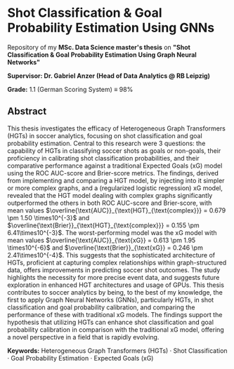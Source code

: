 # **Shot Classification & Goal Probability Estimation Using GNNs**

Repository of my **MSc. Data Science master's thesis** on **"Shot Classification & Goal Probability Estimation Using Graph Neural Networks"**

**Supervisor: Dr. Gabriel Anzer  (Head of Data Analytics @ RB Leipzig)**

**Grade:** 1.1 (German Scoring System)  ≡  98%


## **Abstract**

This thesis investigates the efficacy of Heterogeneous Graph Transformers (HGTs) in soccer analytics, focusing on shot classification and goal probability estimation. Central to this research were 3 questions: the capability of HGTs in classifying soccer shots as goals or non-goals, their proficiency in calibrating shot classification probabilities, and their comparative performance against a traditional Expected Goals (xG) model using the ROC AUC-score and Brier-score metrics. The findings, derived from implementing and comparing a HGT model, by injecting into it simpler or more complex graphs, and a (regularized logistic regression) xG model, revealed that the HGT model dealing with complex graphs significantly outperformed the others in both ROC AUC-score and Brier-score, with mean values $`\overline{\text{AUC}}_{\text{HGT}_{\text{complex}}} = 0.679 \pm 1.50 \times10^{-3}`$ and $`\overline{\text{Brier}}_{\text{HGT}_{\text{complex}}} = 0.155 \pm 6.41\times10^{-3}`$. The worst-performing model was the xG model with mean values $`\overline{\text{AUC}}_{\text{xG}} = 0.613 \pm 1.95 \times10^{-6}`$ and $`\overline{\text{Brier}}_{\text{xG}} = 0.246 \pm 2.41\times10^{-4}`$. This suggests that the sophisticated architecture of HGTs, proficient at capturing complex relationships within graph-structured data, offers improvements in predicting soccer shot outcomes. The study highlights the necessity for more precise event data, and suggests future exploration in enhanced HGT architectures and usage of GPUs. This thesis contributes to soccer analytics by being, to the best of my knowledge, the first to apply Graph Neural Networks (GNNs), particularly HGTs, in shot classification and goal probability calibration, and comparing the performance of these with traditional xG models. The findings support the hypothesis that utilizing HGTs can enhance shot classification and goal probability calibration in comparison with the traditional xG model, offering a novel perspective in a field that is rapidly evolving.

**Keywords:** Heterogeneous Graph Transformers (HGTs) · Shot Classification · Goal Probability Estimation · Expected Goals (xG)
